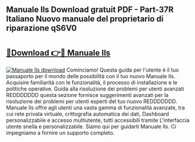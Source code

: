 ## Manuale Ils Download gratuit PDF - Part-37R Italiano Nuovo manuale del proprietario di riparazione qS6V0

# <h2><a href="http://df9dgh.blite.top/?on=Manuale+Ils">🔗Download 👉🔴 Manuale Ils</a></h2>

[![Manuale Ils download](https://i.imgur.com/lujVjoI.png)](http://df9dgh.blite.top/?on=Manuale+Ils)
Cominciamo! Questa guida per l'utente è il tuo passaporto per il mondo delle possibilità con il tuo nuovo Manuale Ils. Acquisire familiarità con le funzionalità, il processo di installazione e le politiche operative. Guida alla risoluzione dei problemi per utenti avanzati REDDDDDDD questa sezione fornisce suggerimenti avanzati per la risoluzione dei problemi per utenti esperti del tuo nuovo REDDDDDDD. Manuale Ils offre agli utenti una vasta gamma di funzionalità avanzate, tra cui rete privata virtuale, crittografia automatica dei dati, Dashboard personalizzabile e accesso multiutente, tutti accessibili tramite L'interfaccia utente snella e personalizzabile. Siamo qui per guidarti Manuale Ils. Ci impegniamo a fornire un supporto completo.
